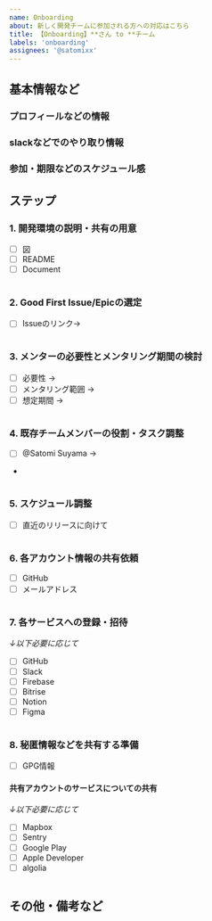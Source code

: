 ```yaml
---
name: Onboarding
about: 新しく開発チームに参加される方への対応はこちら
title: 【Onboarding】**さん to **チーム
labels: 'onboarding'
assignees: '@satomixx'
---
```


## 基本情報など

### プロフィールなどの情報

### slackなどでのやり取り情報

### 参加・期限などのスケジュール感

## ステップ
### 1. 開発環境の説明・共有の用意

- [ ]  図
- [ ]  README
- [ ]  Document

```

```

### 2. Good First Issue/Epicの選定

- [ ]  Issueのリンク→

```

```

### 3. メンターの必要性とメンタリング期間の検討

- [ ]  必要性 →
- [ ]  メンタリング範囲 →
- [ ]  想定期間 →

```

```

### 4. 既存チームメンバーの役割・タスク調整

- [ ] @Satomi Suyama →
- 

```

```

### 5. スケジュール調整

- [ ] 直近のリリースに向けて

```

```

### 6. 各アカウント情報の共有依頼

- [ ]  GitHub
- [ ]  メールアドレス

```

```

### 7. 各サービスへの登録・招待

*↓以下必要に応じて*

- [ ]  GitHub
- [ ]  Slack
- [ ]  Firebase
- [ ]  Bitrise
- [ ]  Notion
- [ ]  Figma

```

```

### 8. 秘匿情報などを共有する準備

- [ ]  GPG情報

#### 共有アカウントのサービスについての共有

*↓以下必要に応じて*

- [ ]  Mapbox
- [ ]  Sentry
- [ ]  Google Play
- [ ]  Apple Developer
- [ ]  algolia

```

```

## その他・備考など
